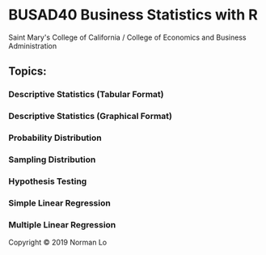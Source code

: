 # BUSAD40 Business Statistics with R
Saint Mary's College of California / College of Economics and Business Administration

## Topics:

### Descriptive Statistics (Tabular Format)

### Descriptive Statistics (Graphical Format)

### Probability Distribution

### Sampling Distribution

### Hypothesis Testing

### Simple Linear Regression 

### Multiple Linear Regression

Copyright © 2019 Norman Lo
